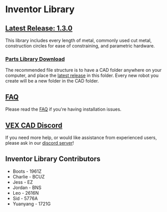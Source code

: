 # Inventor Library
## [Latest Release: 1.3.0](https://github.com/VEX-CAD/VEX-CAD-Inventor/releases/latest)

This library includes every length of metal, commonly used cut metal, construction circles for ease of constraining, and parametric hardware.

### [Parts Library Download](https://github.com/VEX-CAD/VEX-CAD-Inventor/releases/latest)
The recommended file structure is to have a CAD folder anywhere on your computer, and place the [latest release](https://github.com/VEX-CAD/VEX-CAD-Inventor/releases/latest) in this folder. Every new robot you create will be a new folder in the CAD folder.

## [FAQ](https://github.com/VEX-CAD/VEX-CAD-Inventor/wiki)
Please read the [FAQ](https://github.com/VEX-CAD/VEX-CAD-Inventor/wiki) if you're having installation issues. 

## [VEX CAD Discord](https://discord.gg/BKV3DJm)
If you need more help, or would like assistance from experienced users, please ask in our [discord server](https://discord.gg/BKV3DJm)!

## Inventor Library Contributors
 - Boots - 1961Z
 - Charlie - BCUZ
 - Jess - EZ
 - Jordan - BNS
 - Leo - 2616N
 - Sid - 5776A
 - Yuanyang - 1721G
